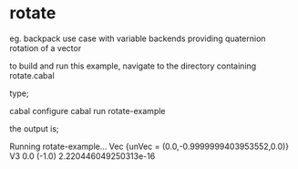 # rotate
eg. backpack use case with variable backends providing quaternion rotation of a vector

to build and run this example, navigate to the directory containing rotate.cabal

type;

cabal configure 
cabal run rotate-example

the output is;

Running rotate-example...
Vec {unVec = (0.0,-0.9999999403953552,0.0)}
V3 0.0 (-1.0) 2.220446049250313e-16
